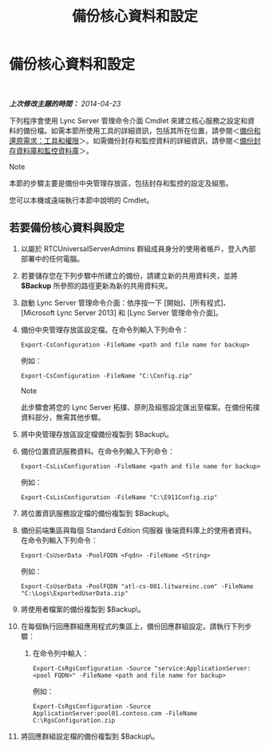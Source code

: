 ﻿---
title: 備份核心資料和設定
TOCTitle: 備份核心資料和設定
ms:assetid: 278bc95a-7b8d-4e01-a872-a844830459de
ms:mtpsurl: https://technet.microsoft.com/zh-tw/library/Hh202170(v=OCS.15)
ms:contentKeyID: 52056075
ms.date: 08/10/2015
mtps_version: v=OCS.15
ms.translationtype: HT
---

# 備份核心資料和設定

 

_**上次修改主題的時間：** 2014-04-23_

下列程序會使用 Lync Server 管理命令介面 Cmdlet 來建立核心服務之設定和資料的備份檔。如需本節所使用工具的詳細資訊，包括其所在位置，請參閱＜[備份和還原需求：工具和權限](lync-server-2013-backup-and-restoration-requirements-tools-and-permissions.md)＞。如需備份封存和監控資料的詳細資訊，請參閱＜[備份封存資料庫和監控資料庫](lync-server-2013-backing-up-archiving-and-monitoring-databases.md)＞。

> [!NOTE]  
> 本節的步驟主要是備份中央管理存放區，包括封存和監控的設定及組態。



您可以本機或遠端執行本節中說明的 Cmdlet。

## 若要備份核心資料與設定

1.  以屬於 RTCUniversalServerAdmins 群組成員身分的使用者帳戶，登入內部部署中的任何電腦。

2.  若要儲存您在下列步驟中所建立的備份，請建立新的共用資料夾，並將 **$Backup** 所參照的路徑更新為新的共用資料夾。

3.  啟動 Lync Server 管理命令介面：依序按一下 \[開始\]、\[所有程式\]、\[Microsoft Lync Server 2013\] 和 \[Lync Server 管理命令介面\]。

4.  備份中央管理存放區設定檔。在命令列輸入下列命令：
    
        Export-CsConfiguration -FileName <path and file name for backup>
    
    例如：
    
        Export-CsConfiguration -FileName "C:\Config.zip"
    
    > [!NOTE]  
    > 此步驟會將您的 Lync Server 拓撲、原則及組態設定匯出至檔案。在備份拓撲資料部分，無需其他步驟。
    


5.  將中央管理存放區設定檔備份複製到 $Backup\\。

6.  備份位置資訊服務資料。在命令列輸入下列命令：
    
        Export-CsLisConfiguration -FileName <path and file name for backup>
    
    例如：
    
        Export-CsLisConfiguration -FileName "C:\E911Config.zip"

7.  將位置資訊服務設定檔的備份複製到 $Backup\\。

8.  備份前端集區與每個 Standard Edition 伺服器 後端資料庫上的使用者資料。在命令列輸入下列命令：
    
        Export-CsUserData -PoolFQDN <Fqdn> -FileName <String>
    
    例如：
    
        Export-CsUserData -PoolFQDN "atl-cs-001.litwareinc.com" -FileName "C:\Logs\ExportedUserData.zip"

9.  將使用者檔案的備份複製到 $Backup\\。

10. 在每個執行回應群組應用程式的集區上，備份回應群組設定。請執行下列步驟：
    
    1.  在命令列中輸入：
        
            Export-CsRgsConfiguration -Source "service:ApplicationServer:<pool FQDN>" -FileName <path and file name for backup>
        
        例如：
        
            Export-CsRgsConfiguration -Source ApplicationServer:pool01.contoso.com -FileName C:\RgsConfiguration.zip

11. 將回應群組設定檔的備份複製到 $Backup\\。

